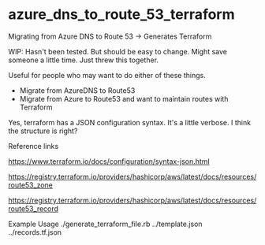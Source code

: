 # azure_dns_to_route_53_terraform
Migrating from Azure DNS to Route 53 -> Generates Terraform 

WIP: Hasn't been tested. But should be easy to change.  Might save someone a little time. Just threw this together.

Useful for people who may want to do either of these things.
- Migrate from AzureDNS to Route53
- Migrate from Azure to Route53 and want to maintain routes with Terraform

Yes, terraform has a JSON configuration syntax.  It's a little verbose.  I think the structure is right?  

Reference links

https://www.terraform.io/docs/configuration/syntax-json.html

https://registry.terraform.io/providers/hashicorp/aws/latest/docs/resources/route53_zone

https://registry.terraform.io/providers/hashicorp/aws/latest/docs/resources/route53_record


Example Usage
./generate_terraform_file.rb ../template.json ../records.tf.json


